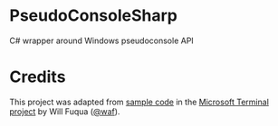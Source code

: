 # PseudoConsoleSharp
C# wrapper around Windows pseudoconsole API

# Credits
This project was adapted from [sample code](https://github.com/microsoft/terminal/tree/main/samples/ConPTY/MiniTerm) in the 
[Microsoft Terminal project](https://github.com/microsoft/terminal) by Will Fuqua 
([@waf](https://github.com/waf)).

